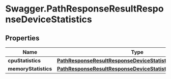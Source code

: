 # Swagger.PathResponseResultResponseDeviceStatistics

## Properties
Name | Type | Description | Notes
------------ | ------------- | ------------- | -------------
**cpuStatistics** | [**PathResponseResultResponseDeviceStatisticsCpuStatistics**](PathResponseResultResponseDeviceStatisticsCpuStatistics.md) |  | [optional] 
**memoryStatistics** | [**PathResponseResultResponseDeviceStatisticsMemoryStatistics**](PathResponseResultResponseDeviceStatisticsMemoryStatistics.md) |  | [optional] 


